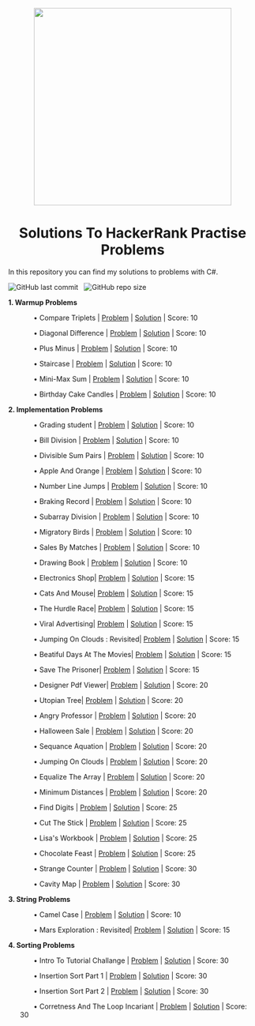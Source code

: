 <p align="center">
  <img width="400" src="https://user-images.githubusercontent.com/101389320/170739639-56d1ab2b-0f90-4184-ba94-68e55cea66d3.png">
</p>

<h1 align="center">Solutions To HackerRank Practise Problems</h1>

In this repository you can find my solutions to problems with C#.

<img alt="GitHub last commit" src="https://img.shields.io/github/last-commit/ilyasBayram/HackerRankSolutions"> &nbsp; <img alt="GitHub repo size" src="https://img.shields.io/github/repo-size/ilyasBayram/HackerRankSolutions">
          
<strong>1. Warmup Problems</strong>

<ul>
  
   &nbsp;&nbsp;&nbsp;&nbsp;&nbsp;&nbsp; &bull; Compare Triplets | [Problem](https://www.hackerrank.com/challenges/simple-array-sum/problem?isFullScreen=true) | [Solution](https://github.com/ilyasBayram/HackerRankPractise/blob/main/Algorithms/Warmups/SimpleArraySum.cs) | Score: 10
  
   &nbsp;&nbsp;&nbsp;&nbsp;&nbsp;&nbsp; &bull; Diagonal Difference | [Problem](https://www.hackerrank.com/challenges/diagonal-difference/problem?isFullScreen=true) | [Solution](https://github.com/ilyasBayram/HackerRankPractise/blob/main/Algorithms/Warmups/Diagonaldifference.cs) | Score: 10
          
   &nbsp;&nbsp;&nbsp;&nbsp;&nbsp;&nbsp; &bull; Plus Minus | [Problem](https://www.hackerrank.com/challenges/plus-minus/problem?isFullScreen=true) | [Solution](https://github.com/ilyasBayram/HackerRankPractise/blob/main/Algorithms/Warmups/PlusMinus.cs) | Score: 10
          
   &nbsp;&nbsp;&nbsp;&nbsp;&nbsp;&nbsp; &bull; Staircase | [Problem](https://www.hackerrank.com/challenges/staircase/problem?isFullScreen=true) | [Solution](https://github.com/ilyasBayram/HackerRankPractise/blob/main/Algorithms/Warmups/Staircase.cs) | Score: 10
          
   &nbsp;&nbsp;&nbsp;&nbsp;&nbsp;&nbsp; &bull; Mini-Max Sum | [Problem](https://www.hackerrank.com/challenges/mini-max-sum/problem?isFullScreen=true) | [Solution](https://github.com/ilyasBayram/HackerRankPractise/blob/main/Algorithms/Warmups/MinMaxSum.cs) | Score: 10
          
   &nbsp;&nbsp;&nbsp;&nbsp;&nbsp;&nbsp; &bull; Birthday Cake Candles | [Problem](https://www.hackerrank.com/challenges/birthday-cake-candles/problem?isFullScreen=true) | [Solution](https://github.com/ilyasBayram/HackerRankPractise/blob/main/Algorithms/Warmups/BirthdayCakeCandles.cs) | Score: 10
  
  </ul>
 
 <strong>2. Implementation Problems</strong>

  <ul>
  
   &nbsp;&nbsp;&nbsp;&nbsp;&nbsp;&nbsp; &bull; Grading student | [Problem](https://www.hackerrank.com/challenges/grading/problem?isFullScreen=true) | [Solution](https://github.com/ilyasBayram/HackerRankSolutions/blob/main/Algorithms/Implementations/GradingStudents.cs) | Score: 10  
  
   &nbsp;&nbsp;&nbsp;&nbsp;&nbsp;&nbsp; &bull; Bill Division | [Problem](https://www.hackerrank.com/challenges/bon-appetit/problem?isFullScreen=true) | [Solution](https://github.com/ilyasBayram/HackerRankSolutions/blob/main/Algorithms/Implementations/BillDivision.cs) | Score: 10  
  
  &nbsp;&nbsp;&nbsp;&nbsp;&nbsp;&nbsp; &bull; Divisible Sum Pairs | [Problem](https://www.hackerrank.com/challenges/divisible-sum-pairs/problem?isFullScreen=false) | [Solution](https://github.com/ilyasBayram/HackerRankSolutions/blob/main/Algorithms/Implementations/DivisibleSumPairs.cs) | Score: 10  
   
   &nbsp;&nbsp;&nbsp;&nbsp;&nbsp;&nbsp; &bull; Apple And Orange | [Problem](https://www.hackerrank.com/challenges/apple-and-orange/problem?isFullScreen=true) | [Solution](https://github.com/ilyasBayram/HackerRankSolutions/blob/main/Algorithms/Implementations/AppleAndOrange.cs) | Score: 10 
 
   &nbsp;&nbsp;&nbsp;&nbsp;&nbsp;&nbsp; &bull; Number Line Jumps | [Problem](https://www.hackerrank.com/challenges/kangaroo/problem?isFullScreen=true) | [Solution](https://github.com/ilyasBayram/HackerRankSolutions/blob/main/Algorithms/Implementations/NumberLineJumps.cs) | Score: 10

  &nbsp;&nbsp;&nbsp;&nbsp;&nbsp;&nbsp; &bull; Braking Record | [Problem](https://www.hackerrank.com/challenges/breaking-best-and-worst-records/problem?isFullScreen=true)  | [Solution](https://github.com/ilyasBayram/HackerRankSolutions/blob/main/Algorithms/Implementations/BrakingRecord.cs) | Score: 10 
  
   &nbsp;&nbsp;&nbsp;&nbsp;&nbsp;&nbsp; &bull; Subarray Division | [Problem](https://www.hackerrank.com/challenges/the-birthday-bar/problem?isFullScreen=true) | [Solution](https://github.com/ilyasBayram/HackerRankSolutions/blob/main/Algorithms/Implementations/SubarrayDivision.cs) | Score: 10
   
   &nbsp;&nbsp;&nbsp;&nbsp;&nbsp;&nbsp; &bull; Migratory Birds | [Problem](https://www.hackerrank.com/challenges/migratory-birds/problem?isFullScreen=true) | [Solution](https://github.com/ilyasBayram/HackerRankSolutions/blob/main/Algorithms/Implementations/MigratoryBirds.cs) | Score: 10
   
   &nbsp;&nbsp;&nbsp;&nbsp;&nbsp;&nbsp; &bull; Sales By Matches | [Problem](https://www.hackerrank.com/challenges/sock-merchant/problem?isFullScreen=true) | [Solution](https://github.com/ilyasBayram/HackerRankSolutions/blob/main/Algorithms/Implementations/SalesByMatches.cs) | Score: 10
   
   &nbsp;&nbsp;&nbsp;&nbsp;&nbsp;&nbsp; &bull; Drawing Book | [Problem](https://www.hackerrank.com/challenges/drawing-book/problem?isFullScreen=true) | [Solution](https://github.com/ilyasBayram/HackerRankSolutions/blob/main/Algorithms/Implementations/DrawingBook.cs) | Score: 10
   
   &nbsp;&nbsp;&nbsp;&nbsp;&nbsp;&nbsp; &bull; Electronics Shop| [Problem](https://www.hackerrank.com/challenges/electronics-shop/problem?isFullScreen=true) | [Solution](https://github.com/ilyasBayram/HackerRankSolutions/blob/main/Algorithms/Implementations/ElectronicsShop.cs) | Score: 15
   
   &nbsp;&nbsp;&nbsp;&nbsp;&nbsp;&nbsp; &bull; Cats And Mouse| [Problem](https://www.hackerrank.com/challenges/cats-and-a-mouse/problem?isFullScreen=true) | [Solution](https://github.com/ilyasBayram/HackerRankSolutions/blob/main/Algorithms/Implementations/CatsAndMouse.cs) | Score: 15
   
   &nbsp;&nbsp;&nbsp;&nbsp;&nbsp;&nbsp; &bull; The Hurdle Race| [Problem](https://www.hackerrank.com/challenges/the-hurdle-race/problem?isFullScreen=true) | [Solution](https://github.com/ilyasBayram/HackerRankSolutions/blob/main/Algorithms/Implementations/TheHurdleRace.cs) | Score: 15
   
   &nbsp;&nbsp;&nbsp;&nbsp;&nbsp;&nbsp; &bull; Viral Advertising| [Problem](https://www.hackerrank.com/challenges/strange-advertising/problem?isFullScreen=true) | [Solution](https://github.com/ilyasBayram/HackerRankSolutions/blob/main/Algorithms/Implementations/ViralAdvertising.cs) | Score: 15
   
   &nbsp;&nbsp;&nbsp;&nbsp;&nbsp;&nbsp; &bull; Jumping On Clouds : Revisited| [Problem](https://www.hackerrank.com/challenges/jumping-on-the-clouds-revisited/problem) | [Solution](https://github.com/ilyasBayram/HackerRankSolutions/blob/main/Algorithms/Implementations/JumpingOnClouds.cs) | Score: 15
   
   &nbsp;&nbsp;&nbsp;&nbsp;&nbsp;&nbsp; &bull; Beatiful Days At The Movies| [Problem](https://www.hackerrank.com/challenges/beautiful-days-at-the-movies/problem?isFullScreen=true) | [Solution](https://github.com/ilyasBayram/HackerRankSolutions/blob/main/Algorithms/Implementations/BeatifulDaysAtTheMovies.cs) | Score: 15
  
   &nbsp;&nbsp;&nbsp;&nbsp;&nbsp;&nbsp; &bull; Save The Prisoner| [Problem](https://www.hackerrank.com/challenges/save-the-prisoner/problem?isFullScreen=true) | [Solution](https://github.com/ilyasBayram/HackerRankSolutions/blob/main/Algorithms/Implementations/SaveThePrisoner.cs) | Score: 15


  &nbsp;&nbsp;&nbsp;&nbsp;&nbsp;&nbsp; &bull; Designer Pdf Viewer| [Problem](https://www.hackerrank.com/challenges/designer-pdf-viewer/problem?isFullScreen=true) | [Solution](https://github.com/ilyasBayram/HackerRankSolutions/blob/main/Algorithms/Implementations/DesignerPdfViewer.cs) | Score: 20
   
   &nbsp;&nbsp;&nbsp;&nbsp;&nbsp;&nbsp; &bull; Utopian Tree| [Problem](https://www.hackerrank.com/challenges/utopian-tree/problem?isFullScreen=true) | [Solution](https://github.com/ilyasBayram/HackerRankSolutions/blob/main/Algorithms/Implementations/UtopianTree.cs) | Score: 20
   
 &nbsp;&nbsp;&nbsp;&nbsp;&nbsp;&nbsp; &bull; Angry Professor | [Problem](https://www.hackerrank.com/challenges/angry-professor/problem?isFullScreen=true) | [Solution](https://github.com/ilyasBayram/HackerRankSolutions/blob/main/Algorithms/Implementations/Angry%20Professor.cs) | Score: 20 
 
  &nbsp;&nbsp;&nbsp;&nbsp;&nbsp;&nbsp; &bull; Halloween Sale | [Problem](https://www.hackerrank.com/challenges/halloween-sale/problem?isFullScreen=true) | [Solution](https://github.com/ilyasBayram/HackerRankSolutions/blob/main/Algorithms/Implementations/HalloweenSale.cs) | Score: 20
  
  &nbsp;&nbsp;&nbsp;&nbsp;&nbsp;&nbsp; &bull; Sequance Aquation | [Problem](https://www.hackerrank.com/challenges/permutation-equation/problem?isFullScreen=true) | [Solution](https://github.com/ilyasBayram/HackerRankSolutions/blob/main/Algorithms/Implementations/SequenceEquation.cs) | Score: 20
  
  &nbsp;&nbsp;&nbsp;&nbsp;&nbsp;&nbsp; &bull; Jumping On Clouds | [Problem](https://www.hackerrank.com/challenges/jumping-on-the-clouds/problem) | [Solution](https://github.com/ilyasBayram/HackerRankSolutions/blob/main/Algorithms/Implementations/JumpingOnTheClouds.cs) | Score: 20
  
  &nbsp;&nbsp;&nbsp;&nbsp;&nbsp;&nbsp; &bull; Equalize The Array | [Problem](https://www.hackerrank.com/challenges/equality-in-a-array/problem?isFullScreen=true) | [Solution](https://github.com/ilyasBayram/HackerRankSolutions/blob/main/Algorithms/Implementations/EquelizeTheArray.cs) | Score: 20
  
   &nbsp;&nbsp;&nbsp;&nbsp;&nbsp;&nbsp; &bull; Minimum Distances | [Problem](https://www.hackerrank.com/challenges/minimum-distances/problem?isFullScreen=true) | [Solution](https://github.com/ilyasBayram/HackerRankSolutions/blob/main/Algorithms/Implementations/MinimumDistances.cs) | Score: 20
  
   &nbsp;&nbsp;&nbsp;&nbsp;&nbsp;&nbsp; &bull; Find Digits | [Problem](https://www.hackerrank.com/challenges/find-digits/problem) | [Solution](https://github.com/ilyasBayram/HackerRankSolutions/blob/main/Algorithms/Implementations/FindDigits.cs) | Score: 25
  
   &nbsp;&nbsp;&nbsp;&nbsp;&nbsp;&nbsp; &bull; Cut The Stick | [Problem](https://www.hackerrank.com/challenges/cut-the-sticks/problem?isFullScreen=true) | [Solution](https://github.com/ilyasBayram/HackerRankSolutions/blob/main/Algorithms/Implementations/CutTheStick.cs) | Score: 25
  
  &nbsp;&nbsp;&nbsp;&nbsp;&nbsp;&nbsp; &bull; Lisa's Workbook | [Problem](https://www.hackerrank.com/challenges/lisa-workbook/problem) | [Solution](https://github.com/ilyasBayram/HackerRankSolutions/blob/main/Algorithms/Implementations/Lisa'sWorkBook.cs) | Score: 25
  
  &nbsp;&nbsp;&nbsp;&nbsp;&nbsp;&nbsp; &bull; Chocolate Feast | [Problem](https://www.hackerrank.com/challenges/chocolate-feast/problem?isFullScreen=true) | [Solution](https://github.com/ilyasBayram/HackerRankSolutions/blob/main/Algorithms/Implementations/ChocolateFeast.cs) | Score: 25
  
   &nbsp;&nbsp;&nbsp;&nbsp;&nbsp;&nbsp; &bull; Strange Counter | [Problem](https://www.hackerrank.com/challenges/strange-code/problem) | [Solution](https://github.com/ilyasBayram/HackerRankSolutions/blob/main/Algorithms/Implementations/StrangeCounter.cs) | Score: 30
  
   &nbsp;&nbsp;&nbsp;&nbsp;&nbsp;&nbsp; &bull; Cavity Map | [Problem](https://www.hackerrank.com/challenges/cavity-map/problem) | [Solution]() | Score: 30
  
  
 
 </ul>
   
<strong>3. String Problems</strong>

 <ul>
  
   &nbsp;&nbsp;&nbsp;&nbsp;&nbsp;&nbsp; &bull; Camel Case | [Problem](https://www.hackerrank.com/challenges/camelcase/problem?isFullScreen=true) | [Solution](https://github.com/ilyasBayram/HackerRankSolutions/blob/main/Algorithms/String/camelCase.cs) | Score: 10
  
   &nbsp;&nbsp;&nbsp;&nbsp;&nbsp;&nbsp; &bull; Mars Exploration : Revisited| [Problem](https://www.hackerrank.com/challenges/mars-exploration/problem) | [Solution](https://github.com/ilyasBayram/HackerRankSolutions/blob/main/Algorithms/String/marsExploration.cs) | Score: 15
  
 </ul>
 
 
<strong>4. Sorting Problems</strong>

 <ul>
  
   &nbsp;&nbsp;&nbsp;&nbsp;&nbsp;&nbsp; &bull; Intro To Tutorial Challange | [Problem](https://www.hackerrank.com/challenges/tutorial-intro/problem?isFullScreen=true) | [Solution](https://github.com/ilyasBayram/HackerRankSolutions/blob/main/Algorithms/Sorting/IntroToTutorialChallange.cs) | Score: 30
  
   &nbsp;&nbsp;&nbsp;&nbsp;&nbsp;&nbsp; &bull; Insertion Sort Part 1  | [Problem](https://www.hackerrank.com/challenges/insertionsort1/copy-from/276120112) | [Solution](https://github.com/ilyasBayram/HackerRankSolutions/blob/main/Algorithms/Sorting/InsertionPart1.cs) | Score: 30
  
   &nbsp;&nbsp;&nbsp;&nbsp;&nbsp;&nbsp; &bull; Insertion Sort Part 2  | [Problem](https://www.hackerrank.com/challenges/insertionsort2/problem?isFullScreen=false) | [Solution](https://github.com/ilyasBayram/HackerRankSolutions/blob/main/Algorithms/Sorting/InsertionSortPart2.cs) | Score: 30
  
   &nbsp;&nbsp;&nbsp;&nbsp;&nbsp;&nbsp; &bull; Corretness And The Loop Incariant  | [Problem](https://www.hackerrank.com/challenges/correctness-invariant/problem?isFullScreen=true) | [Solution](https://github.com/ilyasBayram/HackerRankSolutions/blob/main/Algorithms/Sorting/CorrectnessAndTheLoopInvariant.cs) | Score: 30
  
 </ul>
 

